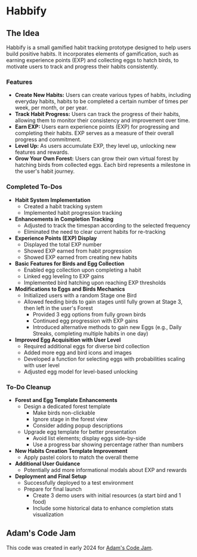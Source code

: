 
# Habbify

## The Idea
Habbify is a small gamified habit tracking prototype designed to help users build positive habits. It incorporates elements of gamification, such as earning experience points (EXP) and collecting eggs to hatch birds, to motivate users to track and progress their habits consistently.

### Features
- **Create New Habits:** Users can create various types of habits, including everyday habits, habits to be completed a certain number of times per week, per month, or per year.
- **Track Habit Progress:** Users can track the progress of their habits, allowing them to monitor their consistency and improvement over time.
- **Earn EXP:** Users earn experience points (EXP) for progressing and completing their habits. EXP serves as a measure of their overall progress and commitment.
- **Level Up:** As users accumulate EXP, they level up, unlocking new features and rewards.
- **Grow Your Own Forest:** Users can grow their own virtual forest by hatching birds from collected eggs. Each bird represents a milestone in the user's habit journey.

### Completed To-Dos
- **Habit System Implementation**
  - Created a habit tracking system
  - Implemented habit progression tracking
- **Enhancements in Completion Tracking**
  - Adjusted to track the timespan according to the selected frequency
  - Eliminated the need to clear current habits for re-tracking
- **Experience Points (EXP) Display**
  - Displayed the total EXP number
  - Showed EXP earned from habit progression
  - Showed EXP earned from creating new habits
- **Basic Features for Birds and Egg Collection**
  - Enabled egg collection upon completing a habit
  - Linked egg leveling to EXP gains
  - Implemented bird hatching upon reaching EXP thresholds
- **Modifications to Eggs and Birds Mechanics**
  - Initialized users with a random Stage one Bird
  - Allowed feeding birds to gain stages until fully grown at Stage 3, then left in the user's Forest
    - Provided 3 egg options from fully grown birds
    - Continued egg progression with EXP gains
    - Introduced alternative methods to gain new Eggs (e.g., Daily Streaks, completing multiple habits in one day)
- **Improved Egg Acquisition with User Level**
  - Required additional eggs for diverse bird collection
  - Added more egg and bird icons and images
  - Developed a function for selecting eggs with probabilities scaling with user level
  - Adjusted egg model for level-based unlocking

### To-Do Cleanup
- **Forest and Egg Template Enhancements**
  - Design a dedicated forest template
    - Make birds non-clickable
    - Ignore stage in the forest view
    - Consider adding popup descriptions
  - Upgrade egg template for better presentation
    - Avoid list elements; display eggs side-by-side
    - Use a progress bar showing percentage rather than numbers
- **New Habits Creation Template Improvement**
  - Apply pastel colors to match the overall theme
- **Additional User Guidance**
  - Potentially add more informational modals about EXP and rewards
- **Deployment and Final Setup**
  - Successfully deployed to a test environment
  - Prepare for final launch
    - Create 3 demo users with initial resources (a start bird and 1 food)
    - Include some historical data to enhance completion stats visualization

## Adam's Code Jam
This code was created in early 2024 for [Adam's Code Jam](https://jam.adamlearns.com/).
